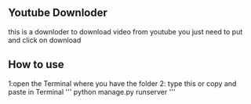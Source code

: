## Youtube Downloder
this is a downloder to download video from youtube you just need to put and click on download

## How to use
1:open the Terminal where you have the folder 
2: type this or copy and paste in Terminal
'''
python manage.py runserver
'''


